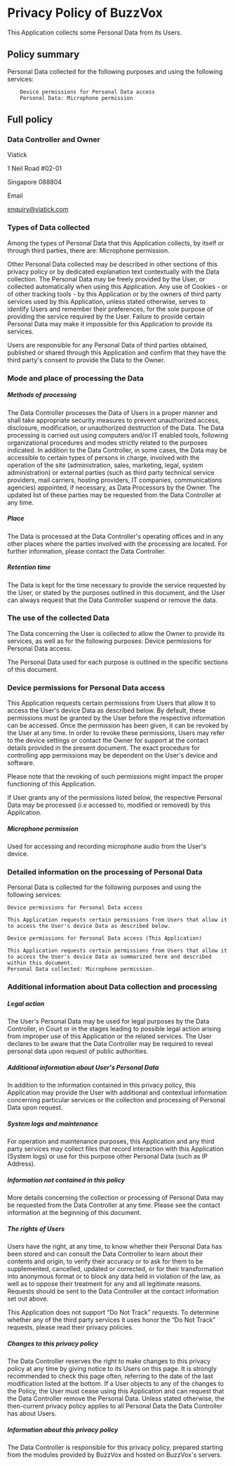 # Privacy Policy of BuzzVox

This Application collects some Personal Data from its Users.

## Policy summary

Personal Data collected for the following purposes and using the following services:
		
        Device permissions for Personal Data access 
        Personal Data: Microphone permission 

## Full policy

### Data Controller and Owner

Viatick

1 Neil Road #02-01

Singapore 088804

Email

enquiry@viatick.com

### Types of Data collected

Among the types of Personal Data that this Application collects, by itself or through third parties, there are: Microphone permission.

Other Personal Data collected may be described in other sections of this privacy policy or by dedicated explanation text contextually with the Data collection. The Personal Data may be freely provided by the User, or collected automatically when using this Application. Any use of Cookies - or of other tracking tools - by this Application or by the owners of third party services used by this Application, unless stated otherwise, serves to identify Users and remember their preferences, for the sole purpose of providing the service required by the User. Failure to provide certain Personal Data may make it impossible for this Application to provide its services.

Users are responsible for any Personal Data of third parties obtained, published or shared through this Application and confirm that they have the third party's consent to provide the Data to the Owner.

### Mode and place of processing the Data

##### Methods of processing

The Data Controller processes the Data of Users in a proper manner and shall take appropriate security measures to prevent unauthorized access, disclosure, modification, or unauthorized destruction of the Data. The Data processing is carried out using computers and/or IT enabled tools, following organizational procedures and modes strictly related to the purposes indicated. In addition to the Data Controller, in some cases, the Data may be accessible to certain types of persons in charge, involved with the operation of the site (administration, sales, marketing, legal, system administration) or external parties (such as third party technical service providers, mail carriers, hosting providers, IT companies, communications agencies) appointed, if necessary, as Data Processors by the Owner. The updated list of these parties may be requested from the Data Controller at any time.

##### Place

The Data is processed at the Data Controller's operating offices and in any other places where the parties involved with the processing are located. For further information, please contact the Data Controller.

##### Retention time

The Data is kept for the time necessary to provide the service requested by the User, or stated by the purposes outlined in this document, and the User can always request that the Data Controller suspend or remove the data.

### The use of the collected Data

The Data concerning the User is collected to allow the Owner to provide its services, as well as for the following purposes: Device permissions for Personal Data access.

The Personal Data used for each purpose is outlined in the specific sections of this document.

### Device permissions for Personal Data access

This Application requests certain permissions from Users that allow it to access the User's device Data as described below.
By default, these permissions must be granted by the User before the respective information can be accessed. Once the permission has been given, it can be revoked by the User at any time. In order to revoke these permissions, Users may refer to the device settings or contact the Owner for support at the contact details provided in the present document. The exact procedure for controlling app permissions may be dependent on the User's device and software.

Please note that the revoking of such permissions might impact the proper functioning of this Application.

If User grants any of the permissions listed below, the respective Personal Data may be processed (i.e accessed to, modified or removed) by this Application.

##### Microphone permission

Used for accessing and recording microphone audio from the User's device.

### Detailed information on the processing of Personal Data

Personal Data is collected for the following purposes and using the following services:

    Device permissions for Personal Data access
    
    This Application requests certain permissions from Users that allow it to access the User's device Data as described below.
   
    Device permissions for Personal Data access (This Application)

    This Application requests certain permissions from Users that allow it to access the User's device Data as summarized here and described within this document.
    Personal Data collected: Microphone permission.

### Additional information about Data collection and processing

##### Legal action

The User's Personal Data may be used for legal purposes by the Data Controller, in Court or in the stages leading to possible legal action arising from improper use of this Application or the related services. The User declares to be aware that the Data Controller may be required to reveal personal data upon request of public authorities.

##### Additional information about User's Personal Data

In addition to the information contained in this privacy policy, this Application may provide the User with additional and contextual information concerning particular services or the collection and processing of Personal Data upon request.

##### System logs and maintenance

For operation and maintenance purposes, this Application and any third party services may collect files that record interaction with this Application (System logs) or use for this purpose other Personal Data (such as IP Address).

##### Information not contained in this policy

More details concerning the collection or processing of Personal Data may be requested from the Data Controller at any time. Please see the contact information at the beginning of this document.

##### The rights of Users

Users have the right, at any time, to know whether their Personal Data has been stored and can consult the Data Controller to learn about their contents and origin, to verify their accuracy or to ask for them to be supplemented, cancelled, updated or corrected, or for their transformation into anonymous format or to block any data held in violation of the law, as well as to oppose their treatment for any and all legitimate reasons. Requests should be sent to the Data Controller at the contact information set out above.

This Application does not support “Do Not Track” requests. To determine whether any of the third party services it uses honor the “Do Not Track” requests, please read their privacy policies.

##### Changes to this privacy policy

The Data Controller reserves the right to make changes to this privacy policy at any time by giving notice to its Users on this page. It is strongly recommended to check this page often, referring to the date of the last modification listed at the bottom. If a User objects to any of the changes to the Policy, the User must cease using this Application and can request that the Data Controller remove the Personal Data. Unless stated otherwise, the then-current privacy policy applies to all Personal Data the Data Controller has about Users.

##### Information about this privacy policy

The Data Controller is responsible for this privacy policy, prepared starting from the modules provided by BuzzVox and hosted on BuzzVox's servers.
